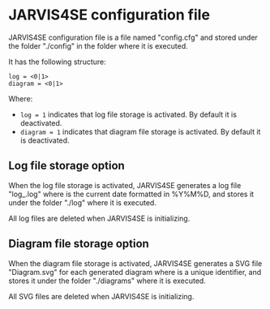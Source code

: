 # JARVIS4SE configuration file
JARVIS4SE configuration file is a file named "config.cfg" and stored under the folder "./config" in the folder where it is executed.

It has the following structure:
```
log = <0|1>
diagram = <0|1>
```
Where:
- ```log = 1``` indicates that log file storage is activated. By default it is deactivated.
- ```diagram = 1``` indicates that diagram file storage is activated. By default it is deactivated.

## Log file storage option
When the log file storage is activated, JARVIS4SE generates a log file "log_<date>.log" where <date> is the current date formatted in %Y%M%D,
  and stores it under the folder "./log" where it is executed.

All log files are deleted when JARVIS4SE is initializing.
  
## Diagram file storage option
When the diagram file storage is activated, JARVIS4SE generates a SVG file "Diagram<uuid>.svg" for each generated diagram where <uuid> is a unique identifier,
  and stores it under the folder "./diagrams" where it is executed.

All SVG files are deleted when JARVIS4SE is initializing.

